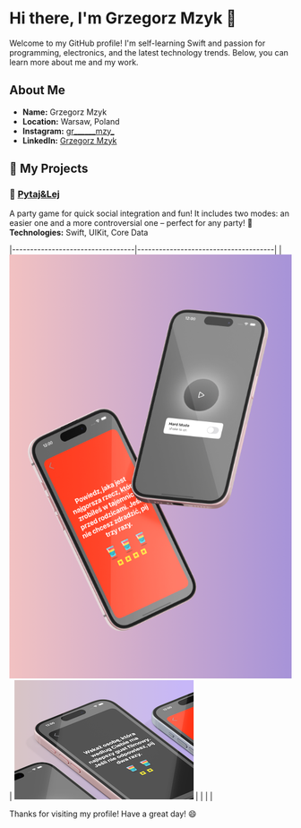 # Hi there, I'm Grzegorz Mzyk 👋

Welcome to my GitHub profile! I'm self-learning Swift and passion for programming, electronics, and the latest technology trends. Below, you can learn more about me and my work.

## About Me

- **Name:** Grzegorz Mzyk
- **Location:** Warsaw, Poland
- **Instagram:** [gr______mzy_](https://www.instagram.com/gr______mzy_?igsh=dDVkNzI5M2Zhb2pw&utm_source=qr)
- **LinkedIn:** [Grzegorz Mzyk](https://www.linkedin.com/in/grmzy?utm_source=share&utm_campaign=share_via&utm_content=profile&utm_medium=ios_app)

## 📱 My Projects

### 📌 [Pytaj&Lej](https://github.com/GrzegorzMzyk/CardGame)
A party game for quick social integration and fun! It includes two modes: an easier one and a more controversial one – perfect for any party! 🥂  
**Technologies:** Swift, UIKit, Core Data  

|----------------------------------|--------------------------------------|
| ![Ekran główny](./pytajLej2.png) | ![Ekran główny](./pytajLej1.png)     |
|                                  |                                      |


Thanks for visiting my profile! Have a great day! 😄
